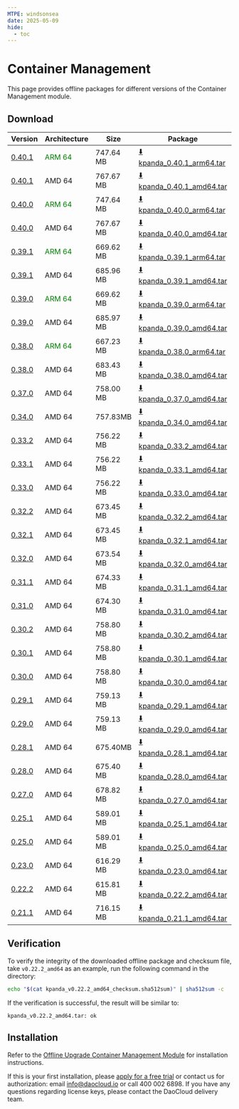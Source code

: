 ```yaml
---
MTPE: windsonsea
date: 2025-05-09
hide:
  - toc
---
```


# Container Management

This page provides offline packages for different versions of the Container Management module.

## Download

| Version  | Architecture | Size | Package | Checksum | Date |
|----------|--------------|------|---------|----------|------|
| [0.40.1](../../kpanda/intro/release-notes.md) | <font color="green">ARM 64</font> | 747.64 MB | [:arrow_down: kpanda_0.40.1_arm64.tar](https://qiniu-download-public.daocloud.io/DaoCloud_Enterprise/kpanda_0.40.1_arm64.tar) | [:arrow_down: kpanda_0.40.1_arm64_checksum.sha512sum](https://qiniu-download-public.daocloud.io/DaoCloud_Enterprise/kpanda_0.40.1_arm64_checksum.sha512sum) | 2025-06-30 |
| [0.40.1](../../kpanda/intro/release-notes.md) | AMD 64 | 767.67 MB | [:arrow_down: kpanda_0.40.1_amd64.tar](https://qiniu-download-public.daocloud.io/DaoCloud_Enterprise/kpanda_0.40.1_amd64.tar) | [:arrow_down: kpanda_0.40.1_amd64_checksum.sha512sum](https://qiniu-download-public.daocloud.io/DaoCloud_Enterprise/kpanda_0.40.1_amd64_checksum.sha512sum) | 2025-06-30 |
| [0.40.0](../../kpanda/intro/release-notes.md) | <font color="green">ARM 64</font> | 747.64 MB | [:arrow_down: kpanda_0.40.0_arm64.tar](https://qiniu-download-public.daocloud.io/DaoCloud_Enterprise/kpanda_0.40.0_arm64.tar) | [:arrow_down: kpanda_0.40.0_arm64_checksum.sha512sum](https://qiniu-download-public.daocloud.io/DaoCloud_Enterprise/kpanda_0.40.0_arm64_checksum.sha512sum) | 2025-06-04 |
| [0.40.0](../../kpanda/intro/release-notes.md) | AMD 64 | 767.67 MB | [:arrow_down: kpanda_0.40.0_amd64.tar](https://qiniu-download-public.daocloud.io/DaoCloud_Enterprise/kpanda_0.40.0_amd64.tar) | [:arrow_down: kpanda_0.40.0_amd64_checksum.sha512sum](https://qiniu-download-public.daocloud.io/DaoCloud_Enterprise/kpanda_0.40.0_amd64_checksum.sha512sum) | 2025-06-04 |
| [0.39.1](../../kpanda/intro/release-notes.md) | <font color="green">ARM 64</font> | 669.62 MB | [:arrow_down: kpanda_0.39.1_arm64.tar](https://qiniu-download-public.daocloud.io/DaoCloud_Enterprise/kpanda_0.39.1_arm64.tar) | [:arrow_down: kpanda_0.39.1_arm64_checksum.sha512sum](https://qiniu-download-public.daocloud.io/DaoCloud_Enterprise/kpanda_0.39.1_arm64_checksum.sha512sum) | 2025-05-09 |
| [0.39.1](../../kpanda/intro/release-notes.md) | AMD 64 | 685.96 MB | [:arrow_down: kpanda_0.39.1_amd64.tar](https://qiniu-download-public.daocloud.io/DaoCloud_Enterprise/kpanda_0.39.1_amd64.tar) | [:arrow_down: kpanda_0.39.1_amd64_checksum.sha512sum](https://qiniu-download-public.daocloud.io/DaoCloud_Enterprise/kpanda_0.39.1_amd64_checksum.sha512sum) | 2025-05-09 |
| [0.39.0](../../kpanda/intro/release-notes.md) | <font color="green">ARM 64</font> | 669.62 MB | [:arrow_down: kpanda_0.39.0_arm64.tar](https://qiniu-download-public.daocloud.io/DaoCloud_Enterprise/kpanda_0.39.0_arm64.tar) | [:arrow_down: kpanda_0.39.0_arm64_checksum.sha512sum](https://qiniu-download-public.daocloud.io/DaoCloud_Enterprise/kpanda_0.39.0_arm64_checksum.sha512sum) | 2025-05-08 |
| [0.39.0](../../kpanda/intro/release-notes.md) | AMD 64 | 685.97 MB | [:arrow_down: kpanda_0.39.0_amd64.tar](https://qiniu-download-public.daocloud.io/DaoCloud_Enterprise/kpanda_0.39.0_amd64.tar) | [:arrow_down: kpanda_0.39.0_amd64_checksum.sha512sum](https://qiniu-download-public.daocloud.io/DaoCloud_Enterprise/kpanda_0.39.0_amd64_checksum.sha512sum) | 2025-05-08 |
| [0.38.0](../../kpanda/intro/release-notes.md) | <font color="green">ARM 64</font> | 667.23 MB | [:arrow_down: kpanda_0.38.0_arm64.tar](https://qiniu-download-public.daocloud.io/DaoCloud_Enterprise/kpanda_0.38.0_arm64.tar) | [:arrow_down: kpanda_0.38.0_arm64_checksum.sha512sum](https://qiniu-download-public.daocloud.io/DaoCloud_Enterprise/kpanda_0.38.0_arm64_checksum.sha512sum) | 2025-04-01 |
| [0.38.0](../../kpanda/intro/release-notes.md) | AMD 64 | 683.43 MB | [:arrow_down: kpanda_0.38.0_amd64.tar](https://qiniu-download-public.daocloud.io/DaoCloud_Enterprise/kpanda_0.38.0_amd64.tar) | [:arrow_down: kpanda_0.38.0_amd64_checksum.sha512sum](https://qiniu-download-public.daocloud.io/DaoCloud_Enterprise/kpanda_0.38.0_amd64_checksum.sha512sum) | 2025-04-01 |
| [0.37.0](../../kpanda/intro/release-notes.md) | AMD 64 | 758.00 MB | [:arrow_down: kpanda_0.37.0_amd64.tar](https://qiniu-download-public.daocloud.io/DaoCloud_Enterprise/kpanda_0.37.0_amd64.tar) | [:arrow_down: kpanda_0.37.0_amd64_checksum.sha512sum](https://qiniu-download-public.daocloud.io/DaoCloud_Enterprise/kpanda_0.37.0_amd64_checksum.sha512sum) | 2025-03-04 |
| [0.34.0](../../kpanda/intro/release-notes.md) | AMD 64 | 757.83MB | [:arrow_down: kpanda_0.34.0_amd64.tar](https://qiniu-download-public.daocloud.io/DaoCloud_Enterprise/kpanda_0.34.0_amd64.tar) | [:arrow_down: kpanda_0.34.0_amd64_checksum.sha512sum](https://qiniu-download-public.daocloud.io/DaoCloud_Enterprise/kpanda_0.34.0_amd64_checksum.sha512sum) | 2024-12-03 |
| [0.33.2](../../kpanda/intro/release-notes.md) | AMD 64 | 756.22 MB | [:arrow_down: kpanda_0.33.2_amd64.tar](https://qiniu-download-public.daocloud.io/DaoCloud_Enterprise/kpanda_0.33.2_amd64.tar) | [:arrow_down: kpanda_0.33.2_amd64_checksum.sha512sum](https://qiniu-download-public.daocloud.io/DaoCloud_Enterprise/kpanda_0.33.2_amd64_checksum.sha512sum) | 2024-11-06 |
| [0.33.1](../../kpanda/intro/release-notes.md) | AMD 64 | 756.22 MB | [:arrow_down: kpanda_0.33.1_amd64.tar](https://qiniu-download-public.daocloud.io/DaoCloud_Enterprise/kpanda_0.33.1_amd64.tar) | [:arrow_down: kpanda_0.33.1_amd64_checksum.sha512sum](https://qiniu-download-public.daocloud.io/DaoCloud_Enterprise/kpanda_0.33.1_amd64_checksum.sha512sum) | 2024-11-06 |
| [0.33.0](../../kpanda/intro/release-notes.md) | AMD 64 | 756.22 MB | [:arrow_down: kpanda_0.33.0_amd64.tar](https://qiniu-download-public.daocloud.io/DaoCloud_Enterprise/kpanda_0.33.0_amd64.tar) | [:arrow_down: kpanda_0.33.0_amd64_checksum.sha512sum](https://qiniu-download-public.daocloud.io/DaoCloud_Enterprise/kpanda_0.33.0_amd64_checksum.sha512sum) | 2024-11-04 |
| [0.32.2](../../kpanda/intro/release-notes.md) | AMD 64 | 673.45 MB | [:arrow_down: kpanda_0.32.2_amd64.tar](https://qiniu-download-public.daocloud.io/DaoCloud_Enterprise/kpanda_0.32.2_amd64.tar) | [:arrow_down: kpanda_0.32.2_amd64_checksum.sha512sum](https://qiniu-download-public.daocloud.io/DaoCloud_Enterprise/kpanda_0.32.2_amd64_checksum.sha512sum) | 2024-10-08 |
| [0.32.1](../../kpanda/intro/release-notes.md) | AMD 64 | 673.45 MB | [:arrow_down: kpanda_0.32.1_amd64.tar](https://qiniu-download-public.daocloud.io/DaoCloud_Enterprise/kpanda_0.32.1_amd64.tar) | [:arrow_down: kpanda_0.32.1_amd64_checksum.sha512sum](https://qiniu-download-public.daocloud.io/DaoCloud_Enterprise/kpanda_0.32.1_amd64_checksum.sha512sum) | 2024-10-08 |
| [0.32.0](../../kpanda/intro/release-notes.md) | AMD 64 | 673.54 MB | [:arrow_down: kpanda_0.32.0_amd64.tar](https://qiniu-download-public.daocloud.io/DaoCloud_Enterprise/kpanda_0.32.0_amd64.tar) | [:arrow_down: kpanda_0.32.0_amd64_checksum.sha512sum](https://qiniu-download-public.daocloud.io/DaoCloud_Enterprise/kpanda_0.32.0_amd64_checksum.sha512sum) | 2024-09-29 |
| [0.31.1](../../kpanda/intro/release-notes.md) | AMD 64 | 674.33 MB | [:arrow_down: kpanda_0.31.1_amd64.tar](https://qiniu-download-public.daocloud.io/DaoCloud_Enterprise/kpanda_0.31.1_amd64.tar) | [:arrow_down: kpanda_0.31.1_amd64_checksum.sha512sum](https://qiniu-download-public.daocloud.io/DaoCloud_Enterprise/kpanda_0.31.1_amd64_checksum.sha512sum) | 2024-09-05 |
| [0.31.0](../../kpanda/intro/release-notes.md) | AMD 64 | 674.30 MB | [:arrow_down: kpanda_0.31.0_amd64.tar](https://qiniu-download-public.daocloud.io/DaoCloud_Enterprise/kpanda_0.31.0_amd64.tar) | [:arrow_down: kpanda_0.31.0_amd64_checksum.sha512sum](https://qiniu-download-public.daocloud.io/DaoCloud_Enterprise/kpanda_0.31.0_amd64_checksum.sha512sum) | 2024-09-02 |
| [0.30.2](../../kpanda/intro/release-notes.md) | AMD 64 | 758.80 MB | [:arrow_down: kpanda_0.30.2_amd64.tar](https://qiniu-download-public.daocloud.io/DaoCloud_Enterprise/kpanda_0.30.2_amd64.tar) | [:arrow_down: kpanda_0.30.2_amd64_checksum.sha512sum](https://qiniu-download-public.daocloud.io/DaoCloud_Enterprise/kpanda_0.30.2_amd64_checksum.sha512sum) | 2024-08-29 |
| [0.30.1](../../kpanda/intro/release-notes.md) | AMD 64 | 758.80 MB | [:arrow_down: kpanda_0.30.1_amd64.tar](https://qiniu-download-public.daocloud.io/DaoCloud_Enterprise/kpanda_0.30.1_amd64.tar) | [:arrow_down: kpanda_0.30.1_amd64_checksum.sha512sum](https://qiniu-download-public.daocloud.io/DaoCloud_Enterprise/kpanda_0.30.1_amd64_checksum.sha512sum) | 2024-08-09 |
| [0.30.0](../../kpanda/intro/release-notes.md) | AMD 64 | 758.80 MB | [:arrow_down: kpanda_0.30.0_amd64.tar](https://qiniu-download-public.daocloud.io/DaoCloud_Enterprise/kpanda_0.30.0_amd64.tar) | [:arrow_down: kpanda_0.30.0_amd64_checksum.sha512sum](https://qiniu-download-public.daocloud.io/DaoCloud_Enterprise/kpanda_0.30.0_amd64_checksum.sha512sum) | 2024-08-06 |
| [0.29.1](../../kpanda/intro/release-notes.md) | AMD 64 | 759.13 MB | [:arrow_down: kpanda_0.29.1_amd64.tar](https://qiniu-download-public.daocloud.io/DaoCloud_Enterprise/kpanda_0.29.1_amd64.tar) | [:arrow_down: kpanda_0.29.1_amd64_checksum.sha512sum](https://qiniu-download-public.daocloud.io/DaoCloud_Enterprise/kpanda_0.29.1_amd64_checksum.sha512sum) | 2024-08-05 |
| [0.29.0](../../kpanda/intro/release-notes.md) | AMD 64 | 759.13 MB | [:arrow_down: kpanda_0.29.0_amd64.tar](https://qiniu-download-public.daocloud.io/DaoCloud_Enterprise/kpanda_0.29.0_amd64.tar) | [:arrow_down: kpanda_0.29.0_amd64_checksum.sha512sum](https://qiniu-download-public.daocloud.io/DaoCloud_Enterprise/kpanda_0.29.0_amd64_checksum.sha512sum) | 2024-07-03 |
| [0.28.1](../../kpanda/intro/release-notes.md) | AMD 64 | 675.40MB | [:arrow_down: kpanda_0.28.1_amd64.tar](https://qiniu-download-public.daocloud.io/DaoCloud_Enterprise/kpanda_0.28.1_amd64.tar) | [:arrow_down: kpanda_0.28.1_amd64_checksum.sha512sum](https://qiniu-download-public.daocloud.io/DaoCloud_Enterprise/kpanda_0.28.1_amd64_checksum.sha512sum) | 2024-06-05 |
| [0.28.0](../../kpanda/intro/release-notes.md) | AMD 64 | 675.40 MB | [:arrow_down: kpanda_0.28.0_amd64.tar](https://qiniu-download-public.daocloud.io/DaoCloud_Enterprise/kpanda_0.28.0_amd64.tar) | [:arrow_down: kpanda_0.28.0_amd64_checksum.sha512sum](https://qiniu-download-public.daocloud.io/DaoCloud_Enterprise/kpanda_0.28.0_amd64_checksum.sha512sum) | 2024-06-04 |
| [0.27.0](../../kpanda/intro/release-notes.md) | AMD 64 | 678.82 MB | [:arrow_down: kpanda_0.27.0_amd64.tar](https://qiniu-download-public.daocloud.io/DaoCloud_Enterprise/kpanda_0.27.0_amd64.tar) | [:arrow_down: kpanda_0.27.0_amd64_checksum.sha512sum](https://qiniu-download-public.daocloud.io/DaoCloud_Enterprise/kpanda_0.27.0_amd64_checksum.sha512sum) | 2024-05-06 |
| [0.25.1](../../kpanda/intro/release-notes.md) | AMD 64 | 589.01 MB | [:arrow_down: kpanda_0.25.1_amd64.tar](https://qiniu-download-public.daocloud.io/DaoCloud_Enterprise/kpanda_0.25.1_amd64.tar) | [:arrow_down: kpanda_0.25.1_amd64_checksum.sha512sum](https://qiniu-download-public.daocloud.io/DaoCloud_Enterprise/kpanda_0.25.1_amd64_checksum.sha512sum) | 2024-02-02 |
| [0.25.0](../../kpanda/intro/release-notes.md) | AMD 64 | 589.01 MB | [:arrow_down: kpanda_0.25.0_amd64.tar](https://qiniu-download-public.daocloud.io/DaoCloud_Enterprise/kpanda_0.25.0_amd64.tar) | [:arrow_down: kpanda_0.25.0_amd64_checksum.sha512sum](https://qiniu-download-public.daocloud.io/DaoCloud_Enterprise/kpanda_0.25.0_amd64_checksum.sha512sum) | 2024-01-31 |
| [0.23.0](../../kpanda/intro/release-notes.md) | AMD 64 | 616.29 MB | [:arrow_down: kpanda_0.23.0_amd64.tar](https://qiniu-download-public.daocloud.io/DaoCloud_Enterprise/kpanda_0.23.0_amd64.tar) | [:arrow_down: kpanda_0.23.0_amd64_checksum.sha512sum](https://qiniu-download-public.daocloud.io/DaoCloud_Enterprise/kpanda_0.23.0_amd64_checksum.sha512sum) | 2023-12-04 |
| [0.22.2](../../kpanda/intro/release-notes.md) | AMD 64 | 615.81 MB | [:arrow_down: kpanda_0.22.2_amd64.tar](https://qiniu-download-public.daocloud.io/DaoCloud_Enterprise/kpanda_0.22.2_amd64.tar) | [:arrow_down: kpanda_0.22.2_amd64_checksum.sha512sum](https://qiniu-download-public.daocloud.io/DaoCloud_Enterprise/kpanda_0.22.2_amd64_checksum.sha512sum) | 2023-11-14 |
| [0.21.1](../../kpanda/intro/release-notes.md) | AMD 64 | 716.15 MB | [:arrow_down: kpanda_0.21.1_amd64.tar](https://qiniu-download-public.daocloud.io/DaoCloud_Enterprise/kpanda_0.21.1_amd64.tar) | [:arrow_down: kpanda_0.21.1_amd64_checksum.sha512sum](https://qiniu-download-public.daocloud.io/DaoCloud_Enterprise/kpanda_0.21.1_amd64_checksum.sha512sum) | 2023-09-15 |

## Verification

To verify the integrity of the downloaded offline package and checksum file,
take `v0.22.2_amd64` as an example, run the following command in the directory:

```sh
echo "$(cat kpanda_v0.22.2_amd64_checksum.sha512sum)" | sha512sum -c
```

If the verification is successful, the result will be similar to:

```none
kpanda_v0.22.2_amd64.tar: ok
```

## Installation

Refer to the [Offline Upgrade Container Management Module](../../kpanda/intro/offline-upgrade.md) for installation instructions.

If this is your first installation, please [apply for a free trial](../../dce/license0.md) or contact us for authorization:
email info@daocloud.io or call 400 002 6898.
If you have any questions regarding license keys, please contact the DaoCloud delivery team.
